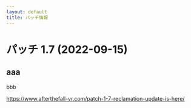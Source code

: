 ```yaml
---
layout: default
title: パッチ情報
---
```

# パッチ 1.7 (2022-09-15)

## aaa
bbb

https://www.afterthefall-vr.com/patch-1-7-reclamation-update-is-here/
